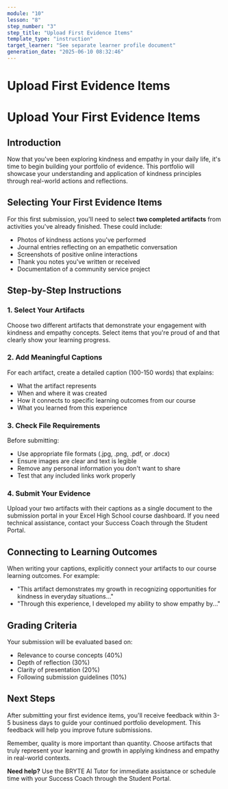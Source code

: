 ```yaml
---
module: "10"
lesson: "8"
step_number: "3"
step_title: "Upload First Evidence Items"
template_type: "instruction"
target_learner: "See separate learner profile document"
generation_date: "2025-06-10 08:32:46"
---
```


# Upload First Evidence Items

# Upload Your First Evidence Items

## Introduction
Now that you've been exploring kindness and empathy in your daily life, it's time to begin building your portfolio of evidence. This portfolio will showcase your understanding and application of kindness principles through real-world actions and reflections.

## Selecting Your First Evidence Items

For this first submission, you'll need to select **two completed artifacts** from activities you've already finished. These could include:

- Photos of kindness actions you've performed
- Journal entries reflecting on an empathetic conversation
- Screenshots of positive online interactions
- Thank you notes you've written or received
- Documentation of a community service project

## Step-by-Step Instructions

### 1. Select Your Artifacts
Choose two different artifacts that demonstrate your engagement with kindness and empathy concepts. Select items that you're proud of and that clearly show your learning progress.

### 2. Add Meaningful Captions
For each artifact, create a detailed caption (100-150 words) that explains:
- What the artifact represents
- When and where it was created
- How it connects to specific learning outcomes from our course
- What you learned from this experience

### 3. Check File Requirements
Before submitting:
- Use appropriate file formats (.jpg, .png, .pdf, or .docx)
- Ensure images are clear and text is legible
- Remove any personal information you don't want to share
- Test that any included links work properly

### 4. Submit Your Evidence
Upload your two artifacts with their captions as a single document to the submission portal in your Excel High School course dashboard. If you need technical assistance, contact your Success Coach through the Student Portal.

## Connecting to Learning Outcomes

When writing your captions, explicitly connect your artifacts to our course learning outcomes. For example:
- "This artifact demonstrates my growth in recognizing opportunities for kindness in everyday situations..."
- "Through this experience, I developed my ability to show empathy by..."

## Grading Criteria
Your submission will be evaluated based on:
- Relevance to course concepts (40%)
- Depth of reflection (30%)
- Clarity of presentation (20%)
- Following submission guidelines (10%)

## Next Steps

After submitting your first evidence items, you'll receive feedback within 3-5 business days to guide your continued portfolio development. This feedback will help you improve future submissions.

Remember, quality is more important than quantity. Choose artifacts that truly represent your learning and growth in applying kindness and empathy in real-world contexts.

**Need help?** Use the BRYTE AI Tutor for immediate assistance or schedule time with your Success Coach through the Student Portal.